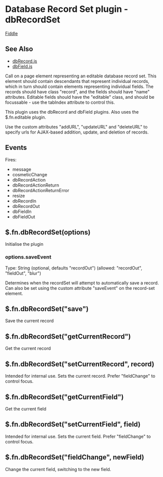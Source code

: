 # Database Record Set plugin - dbRecordSet
[Fiddle](http://jsfiddle.net/PeterChaplin/yCFQP/)

## See Also 
- [dbRecord.js](recordset/dbRecord.md)
- [dbField.js](recordset/dbField.md)

Call on a page element representing an editable database record set. This element should contain descendants that
represent individual records, which in turn should contain elements representing individual fields. The records should
have class "record", and the fields should have "name" attributes. Editable fields should have the "editable" class,
and should be focussable - use the tabIndex attribute to control this.

This plugin uses the dbRecord and dbField plugins. Also uses the $.fn.editable plugin.

Use the custom attributes "addURL", "updateURL" and "deleteURL" to specify urls for AJAX-based addition, update, and
deletion of records.

## Events
Fires:
- message
- cosmeticChange
- dbRecordAction
- dbRecordActionReturn
- dbRecordActionReturnError
- resize
- dbRecordIn
- dbRecordOut
- dbFieldIn
- dbFieldOut

## $.fn.dbRecordSet(options)
Initialise the plugin

### options.saveEvent
Type: String (optional, defaults "recordOut") (allowed: "recordOut", "fieldOut", "blur")

Determines when the recordSet will attempt to automatically save a record. Can also be set using the custom attribute
"saveEvent" on the record-set element.

## $.fn.dbRecordSet("save")
Save the current record

## $.fn.dbRecordSet("getCurrentRecord")
Get the current record

## $.fn.dbRecordSet("setCurrentRecord", record)
Intended for internal use. Sets the current record. Prefer "fieldChange" to control focus.

## $.fn.dbRecordSet("getCurrentField")
Get the current field

## $.fn.dbRecordSet("setCurrentField", field)
Intended for internal use. Sets the current field. Prefer "fieldChange" to control focus.

## $.fn.dbRecordSet("fieldChange", newField)
Change the current field, switching to the new field.